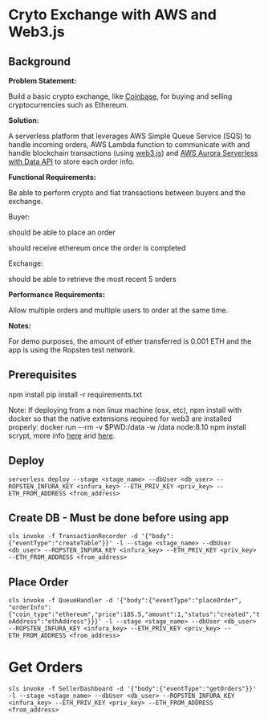 # Cryto Exchange with AWS and Web3.js

## Background
**Problem Statement:**

Build a basic crypto exchange, like [Coinbase](https://www.coinbase.com/), for buying and selling cryptocurrencies such as Ethereum.

**Solution:**

A serverless platform that leverages AWS Simple Queue Service (SQS) to handle incoming orders, AWS Lambda function to communicate with and handle blockchain transactions (using [web3.js](https://github.com/ethereum/web3.js/)) and [AWS Aurora Serverless with Data API](https://docs.aws.amazon.com/AmazonRDS/latest/AuroraUserGuide/data-api.html) to store each order info.

**Functional Requirements:**

Be able to perform crypto and fiat transactions between buyers and the exchange.

Buyer:

should be able to place an order

should receive ethereum once the order is completed

Exchange:

should be able to retrieve the most recent 5 orders

**Performance Requirements:**

Allow multiple orders and multiple users to order at the same time.

**Notes:**

For demo purposes, the amount of ether transferred is 0.001 ETH and the app is using the Ropsten test network.

## Prerequisites
npm install
pip install -r requirements.txt

Note:
If deploying from a non linux machine (osx, etc), npm install with docker so that the native extensions required for web3 are installed properly: docker run --rm -v $PWD:/data -w /data node:8.10 npm install scrypt, more info [here](https://stackoverflow.com/questions/47987978/aws-and-web3-deployment-in-lambda-function-error/48487001#48487001) and [here](https://github.com/serverless/serverless/issues/308). 


## Deploy
`serverless deploy --stage <stage_name> --dbUser <db_user> --ROPSTEN_INFURA_KEY <infura_key> --ETH_PRIV_KEY <priv_key> --ETH_FROM_ADDRESS <from_address>`

## Create DB - Must be done before using app
`sls invoke -f TransactionRecorder -d '{"body":{"eventType":"createTable"}}' -l --stage <stage_name> --dbUser <db_user> --ROPSTEN_INFURA_KEY <infura_key> --ETH_PRIV_KEY <priv_key> --ETH_FROM_ADDRESS <from_address>`

## Place Order
`sls invoke -f QueueHandler -d '{"body":{"eventType":"placeOrder", "orderInfo":{"coin_type":"ethereum","price":185.5,"amount":1,"status":"created","toAddress":"ethAddress"}}}' -l --stage <stage_name> --dbUser <db_user> --ROPSTEN_INFURA_KEY <infura_key> --ETH_PRIV_KEY <priv_key> --ETH_FROM_ADDRESS <from_address>`

# Get Orders
`sls invoke -f SellerDashboard -d '{"body":{"eventType":"getOrders"}}' -l --stage <stage_name> --dbUser <db_user> --ROPSTEN_INFURA_KEY <infura_key> --ETH_PRIV_KEY <priv_key> --ETH_FROM_ADDRESS <from_address>`

